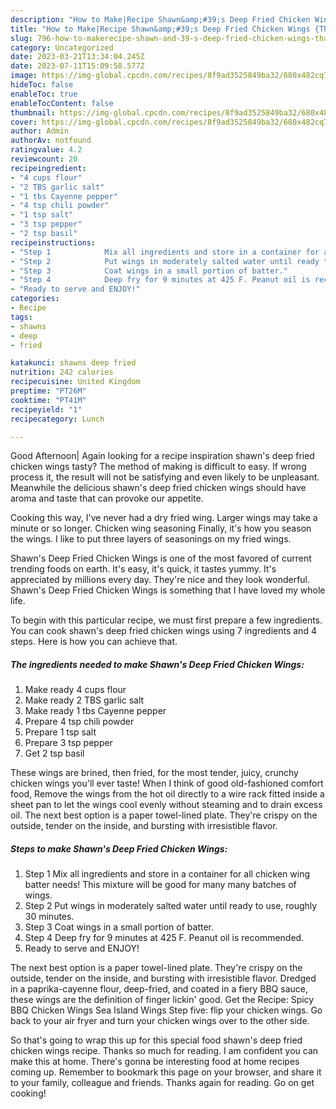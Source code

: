 ```yaml
---
description: "How to Make|Recipe Shawn&amp;#39;s Deep Fried Chicken Wings {That is Delicious"
title: "How to Make|Recipe Shawn&amp;#39;s Deep Fried Chicken Wings {That is Delicious"
slug: 796-how-to-makerecipe-shawn-and-39-s-deep-fried-chicken-wings-that-is-delicious
category: Uncategorized
date: 2023-03-21T13:34:04.245Z
date: 2023-07-11T15:09:58.577Z
image: https://img-global.cpcdn.com/recipes/8f9ad3525849ba32/680x482cq70/shawns-deep-fried-chicken-wings-recipe-main-photo.jpg
hideToc: false
enableToc: true
enableTocContent: false
thumbnail: https://img-global.cpcdn.com/recipes/8f9ad3525849ba32/680x482cq70/shawns-deep-fried-chicken-wings-recipe-main-photo.jpg
cover: https://img-global.cpcdn.com/recipes/8f9ad3525849ba32/680x482cq70/shawns-deep-fried-chicken-wings-recipe-main-photo.jpg
author: Admin
authorAv: notfound
ratingvalue: 4.2
reviewcount: 20
recipeingredient:
- "4 cups flour"
- "2 TBS garlic salt"
- "1 tbs Cayenne pepper"
- "4 tsp chili powder"
- "1 tsp salt"
- "3 tsp pepper"
- "2 tsp basil"
recipeinstructions:
- "Step 1            Mix all ingredients and store in a container for all chicken wing batter needs! This mixture will be good for many many batches of wings."
- "Step 2            Put wings in moderately salted water until ready to use, roughly 30 minutes."
- "Step 3            Coat wings in a small portion of batter."
- "Step 4            Deep fry for 9 minutes at 425 F. Peanut oil is recommended."
- "Ready to serve and ENJOY!"
categories:
- Recipe
tags:
- shawns
- deep
- fried

katakunci: shawns deep fried 
nutrition: 242 calories
recipecuisine: United Kingdom
preptime: "PT26M"
cooktime: "PT41M"
recipeyield: "1"
recipecategory: Lunch

---
```



Good Afternoon| Again looking for a recipe inspiration shawn&#39;s deep fried chicken wings tasty? The method of making is difficult to easy. If wrong process it, the result will not be satisfying and even likely to be unpleasant. Meanwhile the delicious shawn&#39;s deep fried chicken wings should have aroma and taste that can provoke our appetite.





Cooking this way, I&#39;ve never had a dry fried wing. Larger wings may take a minute or so longer. Chicken wing seasoning Finally, it&#39;s how you season the wings. I like to put three layers of seasonings on my fried wings.

Shawn&#39;s Deep Fried Chicken Wings is one of the most favored of current trending foods on earth. It's easy, it's quick, it tastes yummy. It's appreciated by millions every day. They're nice and they look wonderful. Shawn&#39;s Deep Fried Chicken Wings is something that I have loved my whole life.


To begin with this particular recipe, we must first prepare a few ingredients. You can cook shawn&#39;s deep fried chicken wings using 7 ingredients and 4 steps. Here is how you can achieve that.

<!--inarticleads1-->

##### The ingredients needed to make Shawn&#39;s Deep Fried Chicken Wings:

1. Make ready 4 cups flour
1. Make ready 2 TBS garlic salt
1. Make ready 1 tbs Cayenne pepper
1. Prepare 4 tsp chili powder
1. Prepare 1 tsp salt
1. Prepare 3 tsp pepper
1. Get 2 tsp basil


These wings are brined, then fried, for the most tender, juicy, crunchy chicken wings you&#39;ll ever taste! When I think of good old-fashioned comfort food, Remove the wings from the hot oil directly to a wire rack fitted inside a sheet pan to let the wings cool evenly without steaming and to drain excess oil. The next best option is a paper towel-lined plate. They&#39;re crispy on the outside, tender on the inside, and bursting with irresistible flavor. 

<!--inarticleads2-->

##### Steps to make Shawn&#39;s Deep Fried Chicken Wings:

1. Step 1            Mix all ingredients and store in a container for all chicken wing batter needs! This mixture will be good for many many batches of wings.
1. Step 2            Put wings in moderately salted water until ready to use, roughly 30 minutes.
1. Step 3            Coat wings in a small portion of batter.
1. Step 4            Deep fry for 9 minutes at 425 F. Peanut oil is recommended.
1. Ready to serve and ENJOY!

The next best option is a paper towel-lined plate. They&#39;re crispy on the outside, tender on the inside, and bursting with irresistible flavor. Dredged in a paprika-cayenne flour, deep-fried, and coated in a fiery BBQ sauce, these wings are the definition of finger lickin&#39; good. Get the Recipe: Spicy BBQ Chicken Wings Sea Island Wings Step five: flip your chicken wings. Go back to your air fryer and turn your chicken wings over to the other side. 

So that's going to wrap this up for this special food shawn&#39;s deep fried chicken wings recipe. Thanks so much for reading. I am confident you can make this at home. There's gonna be interesting food at home recipes coming up. Remember to bookmark this page on your browser, and share it to your family, colleague and friends. Thanks again for reading. Go on get cooking!
